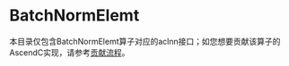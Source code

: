 # BatchNormElemt

本目录仅包含BatchNormElemt算子对应的aclnn接口；如您想要贡献该算子的AscendC实现，请参考[贡献流程](../../CONTRIBUTING.md)。